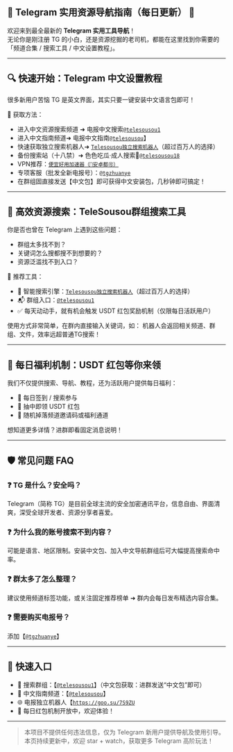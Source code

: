 ## 📡 Telegram 实用资源导航指南（每日更新） 👋

<!--
**telesousou/telesousou** is a ✨ _special_ ✨ repository because its `README.md` (this file) appears on your GitHub profile.

Here are some ideas to get you started:

- 🔭 I’m currently working on ...
- 🌱 I’m currently learning ...
- 👯 I’m looking to collaborate on ...
- 🤔 I’m looking for help with ...
- 💬 Ask me about ...
- 📫 How to reach me: ...
- 😄 Pronouns: ...
- ⚡ Fun fact: ...
-->
欢迎来到最全最新的 **Telegram 实用工具导航**！  
无论你是刚注册 TG 的小白，还是资源挖掘的老司机，都能在这里找到你需要的「频道合集 / 搜索工具 / 中文设置教程」。

---

## 🔍 快速开始：Telegram 中文设置教程

很多新用户苦恼 TG 是英文界面，其实只要一键安装中文语言包即可！

📎 获取方法：  
- 进入中文资源搜索频道 ➜ 电报中文搜索[`@telesousou1`](https://t.me/telesousou1)  
- 进入中文指南频道➜  电报中文指南[`@telesousou`](https://t.me/telesousou)】
- 快速获取独立搜索机器人➜ [`Telesousou独立搜索机器人`](https://goo.su/7S9ZU)（超过百万人的选择）
- 备份搜索站（十八禁）➜ 色色吃瓜·成人搜索🔞[`@telesousou18`](https://t.me/telesousou18)
- VPN推荐：[`便宜好用加速器（🍎安卓都🉑）`](https://www.xfx04.com/#/register?code=osk8GCti)
- 专项客服（批发全新电报号）：[`@tgzhuanye`](https://t.me/tgzhuanye)
- 在群组固直接发送【中文包】即可获得中文安装包，几秒钟即可搞定！

---

## 🧭 高效资源搜索：TeleSousou群组搜索工具

你是否也曾在 Telegram 上遇到这些问题：

- 群组太多找不到？
- 关键词怎么搜都搜不到想要的？
- 资源泛滥找不到入口？

📌 推荐工具：  
- 🧠 智能搜索引擎：[`Telesousou独立搜索机器人`](https://goo.su/7S9ZU)（超过百万人的选择）
- 📬 群组入口：[`@telesousou1`](https://t.me/telesousou1)  
- ✅ 每天动动手，就有机会触发 USDT 红包奖励机制（仅限每日活跃用户）

使用方式非常简单，在群内直接输入关键词，如：
机器人会返回相关频道、群组、文件，效率远超普通TG搜索！

---

## 🎁 每日福利机制：USDT 红包等你来领

我们不仅提供搜索、导航、教程，还为活跃用户提供每日福利：

- 📅 每日签到 / 搜索参与
- 🎁 抽中即领 USDT 红包
- 🧧 随机掉落频道邀请码或福利通道

想知道更多详情？进群即看固定消息说明！

---

## 🛡️ 常见问题 FAQ

### ❓ TG 是什么？安全吗？
Telegram（简称 TG）是目前全球主流的安全加密通讯平台，信息自由、界面清爽，深受全球开发者、资源分享者喜爱。

### ❓ 为什么我的账号搜索不到内容？
可能是语言、地区限制。安装中文包、加入中文导航群组后可大幅提高搜索命中率。

### ❓ 群太多了怎么整理？
建议使用频道标签功能，或关注固定推荐榜单 ➜ 群内会每日发布精选内容合集。

### ❓ 需要购买电报号？
添加【[`@tgzhuanye`](https://t.me/tgzhuanye)】

---

## 🚀 快速入口

- 🔗 搜索群组：【[`@telesousou1`](https://t.me/telesousou1)】（中文包获取：进群发送“中文包”即可）
- 🧭 中文指南频道：【[`@telesousou`](https://t.me/telesousou)】
- 🌐 电报独立机器人【[`https://goo.su/7S9ZU`](https://goo.su/7S9ZU)
- 🎉 每日红包机制开放中，欢迎体验！

---

> 本项目不提供任何违法信息，仅为 Telegram 新用户提供导航及使用引导。  
> 本页持续更新中，欢迎 star + watch，获取更多 Telegram 高阶玩法！


